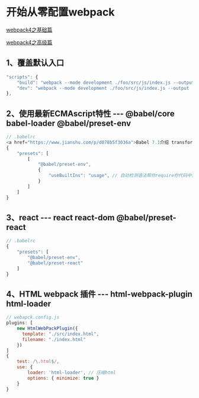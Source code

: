 # 开始从零配置webpack
<a href="https://juejin.im/post/5ab79fa75188255582525400">webpack4之基础篇</a>

<a href="https://juejin.im/post/5ab7c222f265da237f1e4434">webpack4之高级篇</a>

## 1、覆盖默认入口
```js
"scripts": {
    "build": "webpack --mode development ./foo/src/js/index.js --output ./foo/main.js",
    "dev": "webpack --mode development ./foo/src/js/index.js --output ./foo/main.js",
},
```

## 2、使用最新ECMAscript特性 --- @babel/core babel-loader @babel/preset-env
```js
// .babelrc
<a href="https://www.jianshu.com/p/d078b5f3036a">Babel 7.1介绍 transform-runtime polyfill env</a>
{
    "presets": [
        [
            "@babel/preset-env",
            {
                "useBuiltIns": "usage", // 自动检测语法帮你require你代码中使用到的功能,无需@babel/polyfill,但需要安装，"@babel/preset-env"会去使用这个
            }
        ]
    ]
}
```

## 3、react --- react react-dom @babel/preset-react
```js
// .babelrc
{
    "presets": [
        "@babel/preset-env",
        "@babel/preset-react"
    ]
}
```

## 4、HTML webpack 插件 --- html-webpack-plugin html-loader
```js
// webapck.config.js
plugins: [
    new HtmlWebPackPlugin({
      template: "./src/index.html",
      filename: "./index.html"
    })
]
{
    test: /\.html$/,
    use: {
        loader: 'html-loader', // 压缩html
        options: { minimize: true }
    }
}
```